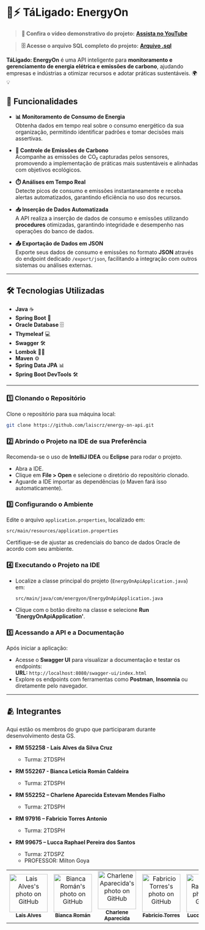 # 🌱⚡ **TáLigado: EnergyOn**  

> **🎥 Confira o vídeo demonstrativo do projeto:**  [**Assista no YouTube**](https://www.youtube.com/watch?v=i4cEKrk8GAc)

> **🗄️ Acesse o arquivo SQL completo do projeto:** [**Arquivo .sql**](CodeSQLGlobal.sql)


**TáLigado: EnergyOn** é uma API inteligente para **monitoramento e gerenciamento de energia elétrica e emissões de carbono**, ajudando empresas e indústrias a otimizar recursos e adotar práticas sustentáveis. 🌍💡

## 🚀 **Funcionalidades**

- **📊 Monitoramento de Consumo de Energia**  
  Obtenha dados em tempo real sobre o consumo energético da sua organização, permitindo identificar padrões e tomar decisões mais assertivas.  

- **🌿 Controle de Emissões de Carbono**  
  Acompanhe as emissões de CO₂ capturadas pelos sensores, promovendo a implementação de práticas mais sustentáveis e alinhadas com objetivos ecológicos.  

- **⏱️ Análises em Tempo Real**  
  Detecte picos de consumo e emissões instantaneamente e receba alertas automatizados, garantindo eficiência no uso dos recursos.  

- **📥 Inserção de Dados Automatizada**  
  A API realiza a inserção de dados de consumo e emissões utilizando **procedures** otimizadas, garantindo integridade e desempenho nas operações do banco de dados.  

- **📤 Exportação de Dados em JSON**  
  Exporte seus dados de consumo e emissões no formato **JSON** através do endpoint dedicado `/export/json`, facilitando a integração com outros sistemas ou análises externas.

---


## 🛠️ **Tecnologias Utilizadas**

- **Java** ☕  
- **Spring Boot** 🌱  
- **Oracle Database** 🗄️  
- **Thymeleaf** 💻  
- **Swagger** 🛠️  
- **Lombok** 🧑‍💻  
- **Maven** ⚙️  
- **Spring Data JPA** 📊  
- **Spring Boot DevTools** 🛠️


---

### 1️⃣ **Clonando o Repositório**  
Clone o repositório para sua máquina local:  
```bash
git clone https://github.com/laiscrz/energy-on-api.git
```

### 2️⃣ **Abrindo o Projeto na IDE de sua Preferência**  
Recomenda-se o uso de **IntelliJ IDEA** ou **Eclipse** para rodar o projeto.  

- Abra a IDE.  
- Clique em **File > Open** e selecione o diretório do repositório clonado.  
- Aguarde a IDE importar as dependências (o Maven fará isso automaticamente).  

### 3️⃣ **Configurando o Ambiente**  
Edite o arquivo `application.properties`, localizado em:  
```
src/main/resources/application.properties
```
Certifique-se de ajustar as credenciais do banco de dados Oracle de acordo com seu ambiente.  

### 4️⃣ **Executando o Projeto na IDE**  
- Localize a classe principal do projeto (`EnergyOnApiApplication.java`) em:  
  ```
  src/main/java/com/energyon/EnergyOnApiApplication.java
  ```
- Clique com o botão direito na classe e selecione **Run 'EnergyOnApiApplication'**.  

### 5️⃣ **Acessando a API e a Documentação**  
Após iniciar a aplicação:  
- Acesse o **Swagger UI** para visualizar a documentação e testar os endpoints:  
  **URL:** `http://localhost:8080/swagger-ui/index.html`  
- Explore os endpoints com ferramentas como **Postman**, **Insomnia** ou diretamente pelo navegador.  

----

## 🫂 Integrantes

Aqui estão os membros do grupo que participaram durante desenvolvimento desta GS.

* **RM 552258 - Laís Alves da Silva Cruz**
  - Turma: 2TDSPH

* **RM 552267 - Bianca Leticia Román Caldeira**
  - Turma: 2TDSPH

* **RM 552252 – Charlene Aparecida Estevam Mendes Fialho**
  - Turma: 2TDSPH

* **RM 97916 – Fabricio Torres Antonio**
  - Turma: 2TDSPH

* **RM 99675 – Lucca Raphael Pereira dos Santos**
  - Turma: 2TDSPZ
  - PROFESSOR: Milton Goya
    
<table>
  <tr>
      <td align="center">
      <a href="https://github.com/laiscrz">
        <img src="https://avatars.githubusercontent.com/u/133046134?v=4" width="100px;" alt="Lais Alves's photo on GitHub"/><br>
        <sub>
          <b>Lais Alves</b>
        </sub>
      </a>
      </td>
      <td align="center">
      <a href="https://github.com/biancaroman">
        <img src="https://avatars.githubusercontent.com/u/128830935?v=4" width="100px;" border-radius='50%' alt="Bianca Román's photo on GitHub"/><br>
        <sub>
          <b>Bianca Román</b>
        </sub>
      </a>
    </td>
    <td align="center">
      <a href="https://github.com/charlenefialho">
        <img src="https://avatars.githubusercontent.com/u/94643076?v=4" width="100px;" border-radius='50%' alt="Charlene Aparecida's photo on GitHub"/><br>
        <sub>
          <b>Charlene Aparecida</b>
        </sub>
      </a>
    </td>
    <td align="center">
      <a href="https://github.com/Fabs0602">
        <img src="https://avatars.githubusercontent.com/u/111320639?v=4" width="100px;" border-radius='50%' alt="Fabricio Torres's photo on GitHub"/><br>
        <sub>
          <b>Fabricio Torres</b>
        </sub>
      </a>
    </td>
    <td align="center">
      <a href="https://github.com/LuccaRaphael">
        <img src="https://avatars.githubusercontent.com/u/127765063?v=4" width="100px;" border-radius='50%' alt="Lucca Raphael's photo on GitHub"/><br>
        <sub>
          <b>Lucca Raphael</b>
        </sub>
      </a>
    </td>
  </tr>
</table>
